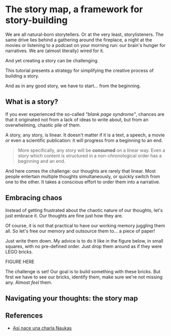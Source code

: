 # The story map, a framework for story-building

We are all natural-born storytellers.
Or at the very least, storylisteners.
The same drive lies behind a gathering around the fireplace, a night at the movies or listening to a podcast on your morning run: our brain's hunger for narratives.
We are (almost literally) wired for it.

And yet creating a story can be challenging.

This tutorial presents a strategy for simplifying the creative process of building a story.

And as in any good story, we have to start... from the beginning.

## What is a story?

If you ever experienced the so-called _"blank page syndrome"_, chances are that it originated not from a lack of ideas to write about, but from an overwhelming, chaotic pile of them.

A story, any story, is linear.
It doesn't matter if it is a text, a speech, a movie or even a scientific publication: it will progress from a beginning to an end.

> More specifically, any story will be **consumed** on a linear way.
> Even a story which content is structured in a non-chronological order has a beginning and an end.

And here comes the challenge: our thoughts are rarely that linear.
Most people entertain multiple thoughts simultaneously, or quickly switch from one to the other.
It takes a conscious effort to order them into a narrative.

## Embracing chaos
Instead of getting frustrated about the chaotic nature of our thoughts, let's just embrace it.
Our thoughts are fine just how they are.

Of course, it is not that practical to have our working memory juggling them all.
So let's free our memory and outsource them to... a piece of paper!

Just write them down.
My advice is to do it like in the figure below, in small squares, with no pre-defined order.
Just drop them around as if they were LEGO bricks.

FIGURE HERE

The challenge is set!
Our goal is to build something with these bricks.
But first we have to see our bricks, identify them, make sure we're not missing any.
Almost _feel_ them.

## Navigating your thoughts: the story map

## References
- [Así nace una charla Naukas](https://naukas.com/2023/10/11/asi-nace-una-charla-naukas/)